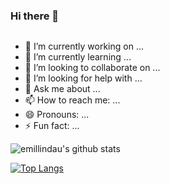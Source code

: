 ### Hi there 👋

<img src='https://media.giphy.com/media/zVpkoDHbFaVBU8tv3U/giphy.gif' alt=""></img>

- 🔭 I’m currently working on ...
- 🌱 I’m currently learning ...
- 👯 I’m looking to collaborate on ...
- 🤔 I’m looking for help with ...
- 💬 Ask me about ...
- 📫 How to reach me: ...
- 😄 Pronouns: ...
- ⚡ Fun fact: ...

![emillindau's github stats](https://github-readme-stats.vercel.app/api?username=emillindau&theme=synthwave&layout=compact)


[![Top Langs](https://github-readme-stats.vercel.app/api/top-langs/?username=emillindau&theme=synthwave)](https://github.com/anuraghazra/github-readme-stats)
